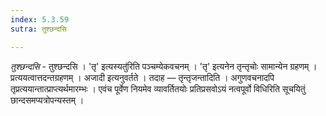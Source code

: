 ```yaml
---
index: 5.3.59
sutra: तुश्छन्दसि

---
```

_तुश्छन्दसि_ - तुश्छन्दसि । 'तृ' इत्यस्यतु॑रिति पञ्चम्येकवचनम् । 'तृ' इत्यनेन तृन्तृचोः सामान्येन ग्रहणम् । प्रत्ययत्वात्तदन्तग्रहणम् । अजादी इत्यनुवर्तते । तदाह — तृन्तृजन्तादिति । अगुणवचनादपि तृप्रत्ययान्तात्प्राप्त्यर्थमारम्भः । एवंच पूर्वेण नियमेव व्यावर्तितयोः प्रतिप्रसवोऽयं नत्वपूर्वो विधिरिति सूचयितुं छान्दसमप्यत्रोपन्यस्तम् ।
